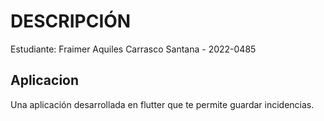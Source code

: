 # DESCRIPCIÓN

 Estudiante: Fraimer Aquiles Carrasco Santana - 2022-0485

## Aplicacion

Una aplicación desarrollada en flutter que te permite guardar incidencias.
